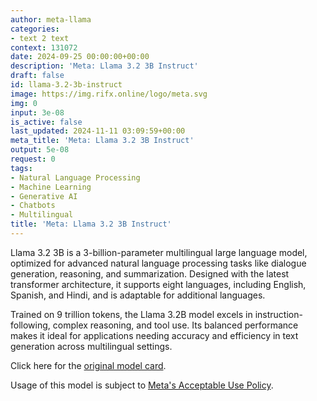 ```yaml
---
author: meta-llama
categories:
- text 2 text
context: 131072
date: 2024-09-25 00:00:00+00:00
description: 'Meta: Llama 3.2 3B Instruct'
draft: false
id: llama-3.2-3b-instruct
image: https://img.rifx.online/logo/meta.svg
img: 0
input: 3e-08
is_active: false
last_updated: 2024-11-11 03:09:59+00:00
meta_title: 'Meta: Llama 3.2 3B Instruct'
output: 5e-08
request: 0
tags:
- Natural Language Processing
- Machine Learning
- Generative AI
- Chatbots
- Multilingual
title: 'Meta: Llama 3.2 3B Instruct'
---
```




Llama 3.2 3B is a 3-billion-parameter multilingual large language model, optimized for advanced natural language processing tasks like dialogue generation, reasoning, and summarization. Designed with the latest transformer architecture, it supports eight languages, including English, Spanish, and Hindi, and is adaptable for additional languages.

Trained on 9 trillion tokens, the Llama 3.2B model excels in instruction-following, complex reasoning, and tool use. Its balanced performance makes it ideal for applications needing accuracy and efficiency in text generation across multilingual settings.

Click here for the [original model card](https://github.com/meta-llama/llama-models/blob/main/models/llama3_2/MODEL_CARD.md).

Usage of this model is subject to [Meta's Acceptable Use Policy](https://www.llama.com/llama3/use-policy/).

